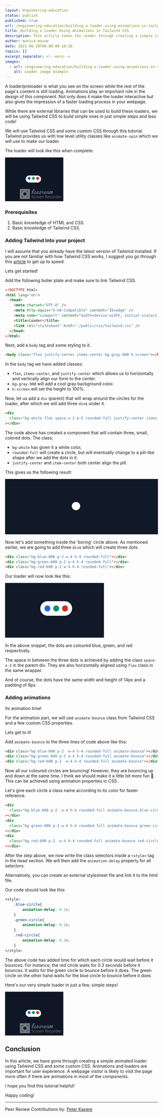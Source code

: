 ```yaml
---
layout: engineering-education
status: publish
published: true
url: /engineering-education/building-a-loader-using-animations-in-tailwind-css/
title: Building a Loader Using Animations in Tailwind CSS
description: This article takes the reader through creating a simple loader using animations in Tailwind CSS. Tailwind provides low level utility classes such us animate-spin that make animation easier.
author: monica-masae
date: 2021-06-29T00:00:00-10:30
topics: []
excerpt_separator: <!--more-->
images:
  - url: /engineering-education/building-a-loader-using-animations-in-tailwind-css/hero.jpg
    alt: Loader image example
---
```


A loader/preloader is what you see on the screen while the rest of the page's content is still loading. Animations play an important role in the design of this component. Not only does it make the loader interactive but also gives the impression of a faster loading process in your webpage.

<!--more-->

While there are external libraries that can be used to build these loaders, we will be using Tailwind CSS to build simple ones in just simple steps and less code!

We will use Tailwind CSS and some custom CSS through this tutorial. Tailwind provides us with low level utility classes like `animate-spin` which we will use to make our loader.

The loader will look like this when complete:

![loader](loader.gif)

### Prerequisites

1. Basic knowledge of HTML and CSS.
2. Basic knowledge of Tailwind CSS.

### Adding Tailwind Into your project

I will assume that you already have the latest version of Tailwind installed. If you are not familiar with how Tailwind CSS works, I suggest you go through this [article](/engineering-education/introduction-to-tailwind-css/) to get up to speed.

Lets get started!

Add the following boiler plate and make sure to link Tailwind CSS.

```html
<!DOCTYPE html>
<html lang="en">
  <head>
    <meta charset="UTF-8" />
    <meta http-equiv="X-UA-Compatible" content="IE=edge" />
    <meta name="viewport" content="width=device-width, initial-scale=1.0" />
    <title>Loader</title>
    <link rel="stylesheet" href="./public/css/tailwind.css" />
  </head>
</html>
```

Next, add a `body` tag and some styling to it.

```html
<body class="flex justify-center items-center bg-gray-900 h-screen"></body>
```

In the `body` tag we have added classes:

- `flex`, `items-center`, and `justify-center` which allows us to horizontally and vertically align our form to the center.
- `bg-gray-900` will add a cool gray background color.
- `h-screen` will set the height to 100%.

Now, let us add a `div` (parent) that will wrap around the circles for the loader, after which we will add three `div`s under it.

```html
<div
  class="bg-white flex space-x-2 p-5 rounded-full justify-center items-center"
></div>
```

The code above has created a component that will contain three, small, colored dots. The class;

- `bg-white` has given it a white color,
- `rounded-full` will create a circle, but will eventually change to a pill-like shape after we add the dots in it.
- `justify-center` and `item-center` both center align the pill.

This gives us the following result:

![Step 1 Result](img1.png)

Now let's add something inside the 'boring' circle above. As mentioned earlier, we are going to add three `div`s which will create three dots.

```html
<div class="bg-blue-600 p-2 w-4 h-4 rounded-full"></div>
<div class="bg-green-600 p-2 w-4 h-4 rounded-full"></div>
<div class="bg-red-600 p-2 w-4 h-4 rounded-full"></div>
```

Our loader will now look like this:

![Result](img2.png)

In the above snippet, the dots are coloured blue, green, and red respectively.

The space in between the three dots is achieved by adding the class `space-x-2` in the parent div. They are also horizontally aligned using `flex` class in the same wrapper.

And of course, the dots have the same width and height of 14px and a padding of 8px.

### Adding animations

Its animation time!

For the animation part, we will use `animate-bounce` class from Tailwind CSS and a few custom CSS properties.

Lets get to it!

Add `animate-bounce` to the three lines of code above like this:

```html
<div class="bg-blue-600 p-2  w-4 h-4 rounded-full animate-bounce"></div>
<div class="bg-green-600 p-2 w-4 h-4 rounded-full animate-bounce"></div>
<div class="bg-red-600 p-2  w-4 h-4 rounded-full animate-bounce"></div>
```

Now all our coloured circles are bouncing! However, they are bouncing up and down at the same time. I think we should make it a little bit more fun 🤔. This can be achieved using animation properties in CSS.

Let's give each circle a class name according to its color for faster reference.

```html
<div
  class="bg-blue-600 p-2  w-4 h-4 rounded-full animate-bounce blue-circle"
></div>
<div
  class="bg-green-600 p-2 w-4 h-4 rounded-full animate-bounce green-circle"
></div>
<div
  class="bg-red-600 p-2  w-4 h-4 rounded-full animate-bounce red-circle"
></div>
```

After the step above, we now write the class selectors inside a `<style>` tag in the head section. We will then add the `animation-delay` property for all selectors.

Alternatively, you can create an external stylesheet file and link it to the html file.

Our code should look like this:

```css
<style>
	.blue-circle{
		animation-delay: 0.1s;
	}
	.green-circle{
		animation-delay: 0.2s;
	}
	.red-circle{
		animation-delay: 0.3s;
	}
</style>
```

The above code has added time for which each circle would wait before it bounces. For instance, the red circle waits for 0.3 seconds before it bounces. It waits for the green circle to bounce before it does. The green circle on the other hand waits for the blue circle to bounce before it does

Here's our very simple loader in just a few, simple steps!

![Animated Loader](video.gif)

## Conclusion

In this article, we have gone through creating a simple animated loader using Tailwind CSS and some custom CSS. Animations and loaders are important for user experience. A webpage visitor is likely to visit the page more often if there are animations in most of the components.

I hope you find this tutorial helpful!

Happy coding!

---

Peer Review Contributions by: [Peter Kayere](/engineering-education/authors/peter-kayere/)
